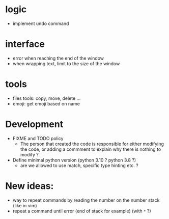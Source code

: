 # logic
 - implement undo command

# interface
 - error when reaching the end of the window
 - when wrapping text, limit to the size of the window

# tools
 - files tools: copy, move, delete ...
 - emoji: get emoji based on name

# Development
 - FIXME and TODO policy
     - The person that created the code is responsible for either modifying the code, or adding a commment to explain why there is nothing to modify ?
 - Define minimal python version (python 3.10 ? python 3.8 ?)
     - are we allowed to use match, specific type hinting etc. ?



# New ideas:
 - way to repeat commands by reading the number on the number stack (like in vim)
 - repeat a command until error (end of stack for example) (with `*` ?)



